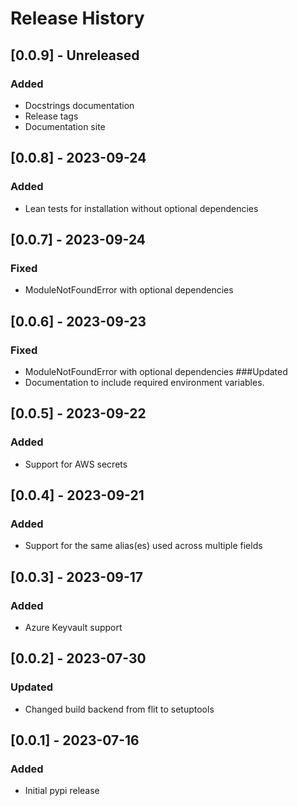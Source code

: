 # Release History

## [0.0.9] - Unreleased
### Added
* Docstrings documentation
* Release tags
* Documentation site

## [0.0.8] - 2023-09-24
### Added
* Lean tests for installation without optional dependencies

## [0.0.7] - 2023-09-24
### Fixed
* ModuleNotFoundError with optional dependencies

## [0.0.6] - 2023-09-23
### Fixed
* ModuleNotFoundError with optional dependencies
###Updated
* Documentation to include required environment variables.

## [0.0.5] - 2023-09-22
### Added
* Support for AWS secrets

## [0.0.4] - 2023-09-21
### Added
* Support for the same alias(es) used across multiple fields

## [0.0.3] - 2023-09-17
### Added
* Azure Keyvault support

## [0.0.2] - 2023-07-30
### Updated
* Changed build backend from flit to setuptools

## [0.0.1] - 2023-07-16
### Added
* Initial pypi release
